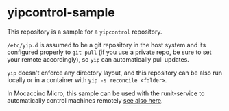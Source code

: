 # yipcontrol-sample

This repository is a sample for a `yipcontrol` repository.

`/etc/yip.d` is assumed to be a git repository in the host system and its configured properly to `git pull` (if you use a private repo, be sure to set your remote accordingly), so `yip` can automatically pull updates.

`yip` doesn't enforce any directory layout, and this repository can be also run locally or in a container with `yip -s reconcile <folder>`.
 
In Mocaccino Micro, this sample can be used with the runit-service to automatically control machines remotely [ see also here](https://www.mocaccino.org/docs/micro/service-management/#yip-integration).